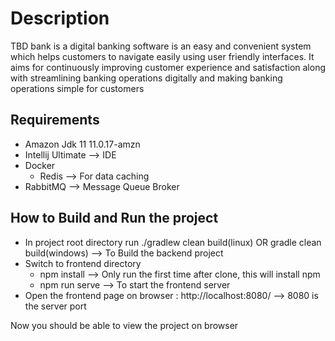 # Description
TBD bank is a digital banking software is an easy and convenient system which helps customers to navigate easily using user friendly interfaces.  It aims for continuously improving customer experience and satisfaction along with streamlining banking operations digitally and making banking operations simple for customers


## Requirements
- Amazon Jdk 11 11.0.17-amzn
- Intellij Ultimate --> IDE
- Docker
  - Redis --> For data caching
- RabbitMQ -->  Message Queue Broker

## How to Build and Run the project

- In project root directory run ./gradlew clean build(linux) OR gradle clean build(windows) --> To Build the backend project
- Switch to frontend directory 
  - npm install --> Only run the first time after clone, this will install npm
  - npm run serve --> To start the frontend server
- Open the frontend page on browser : http://localhost:8080/ --> 8080 is the server port


Now you should be able to view the project on browser